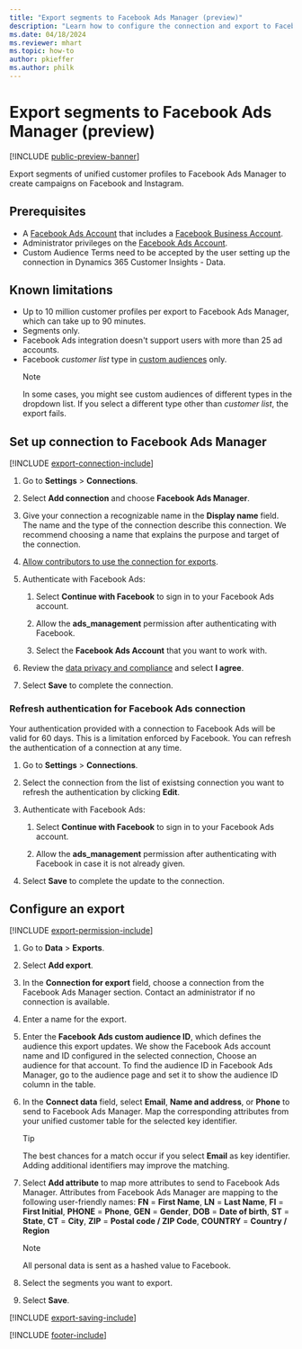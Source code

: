 ```yaml
---
title: "Export segments to Facebook Ads Manager (preview)"
description: "Learn how to configure the connection and export to Facebook Ads Manager."
ms.date: 04/18/2024
ms.reviewer: mhart
ms.topic: how-to
author: pkieffer
ms.author: philk
---
```


# Export segments to Facebook Ads Manager (preview)

[!INCLUDE [public-preview-banner](includes/public-preview-banner.md)]

Export segments of unified customer profiles to Facebook Ads Manager to create campaigns on Facebook and Instagram.

## Prerequisites

- A [Facebook Ads Account](https://www.facebook.com/business/learn/lessons/step-by-step-ads-manager-account) that includes a [Facebook Business Account](https://business.facebook.com/).
- Administrator privileges on the [Facebook Ads Account](https://www.facebook.com/business/learn/lessons/step-by-step-ads-manager-account).
- Custom Audience Terms need to be accepted by the user setting up the connection in Dynamics 365 Customer Insights - Data.

## Known limitations

- Up to 10 million customer profiles per export to Facebook Ads Manager, which can take up to 90 minutes.
- Segments only.
- Facebook Ads integration doesn't support users with more than 25 ad accounts.
- Facebook *customer list* type in [custom audiences](https://www.facebook.com/business/help/744354708981227?id=2469097953376494) only.
  > [!NOTE]
  > In some cases, you might see custom audiences of different types in the dropdown list. If you select a different type other than *customer list*, the export fails.

## Set up connection to Facebook Ads Manager

[!INCLUDE [export-connection-include](includes/export-connection-admn.md)]

1. Go to **Settings** > **Connections**.

1. Select **Add connection** and choose **Facebook Ads Manager**.

1. Give your connection a recognizable name in the **Display name** field. The name and the type of the connection describe this connection. We recommend choosing a name that explains the purpose and target of the connection.

1. [Allow contributors to use the connection for exports](connections.md#allow-contributors-to-use-a-connection-for-exports).

1. Authenticate with Facebook Ads:

   1. Select **Continue with Facebook** to sign in to your Facebook Ads account.

   1. Allow the **ads_management** permission after authenticating with Facebook.

   1. Select the **Facebook Ads Account** that you want to work with.

1. Review the [data privacy and compliance](connections.md#data-privacy-and-compliance) and select **I agree**.

1. Select **Save** to complete the connection.

### Refresh authentication for Facebook Ads connection
Your authentication provided with a connection to Facebook Ads will be valid for 60 days. This is a limitation enforced by Facebook. You can refresh the authentication of a connection at any time.

1. Go to **Settings** > **Connections**.

1. Select the connection from the list of existsing connection you want to refresh the authentication by clicking **Edit**.

1. Authenticate with Facebook Ads:

   1. Select **Continue with Facebook** to sign in to your Facebook Ads account.

   1. Allow the **ads_management** permission after authenticating with Facebook in case it is not already given.

1. Select **Save** to complete the update to the connection.

## Configure an export

[!INCLUDE [export-permission-include](includes/export-permission.md)]

1. Go to **Data** > **Exports**.

1. Select **Add export**.

1. In the **Connection for export** field, choose a connection from the Facebook Ads Manager section. Contact an administrator if no connection is available.

1. Enter a name for the export.

1. Enter the **Facebook Ads custom audience ID**, which defines the audience this export updates. We show the Facebook Ads account name and ID configured in the selected connection, Choose an audience for that account. To find the audience ID in Facebook Ads Manager, go to the audience page and set it to show the audience ID column in the table.

1. In the **Connect data** field, select **Email**, **Name and address**, or **Phone** to send to Facebook Ads Manager. Map the corresponding attributes from your unified customer table for the selected key identifier.
   > [!TIP]
   > The best chances for a match occur if you select **Email** as key identifier. Adding additional identifiers may improve the matching.

1. Select **Add attribute** to map more attributes to send to Facebook Ads Manager. Attributes from Facebook Ads Manager are mapping to the following user-friendly names:
    **FN** = **First Name**, **LN** = **Last Name**, **FI** = **First Initial**, **PHONE** = **Phone**, **GEN** = **Gender**, **DOB** = **Date of birth**, **ST** = **State**, **CT** = **City**, **ZIP** = **Postal code / ZIP Code**, **COUNTRY** = **Country / Region**

   > [!NOTE]
   > All personal data is sent as a hashed value to Facebook.

1. Select the segments you want to export.

1. Select **Save**.

[!INCLUDE [export-saving-include](includes/export-saving.md)]

[!INCLUDE [footer-include](includes/footer-banner.md)]
